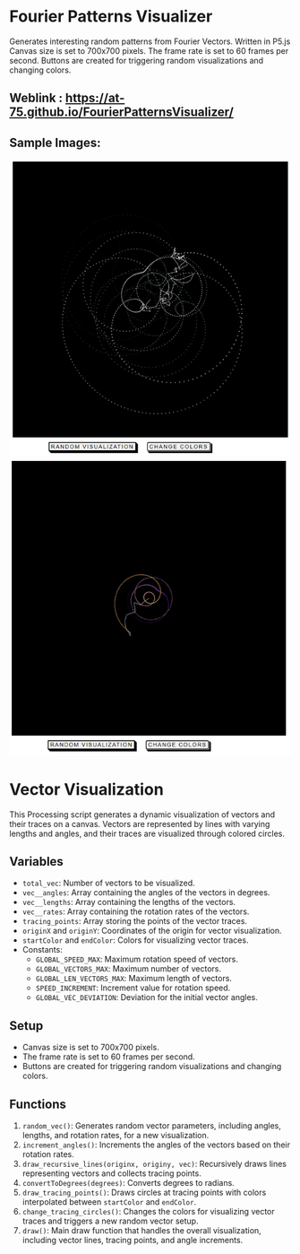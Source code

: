 # Fourier Patterns Visualizer

Generates interesting random patterns from Fourier Vectors. Written in P5.js
Canvas size is set to 700x700 pixels.
The frame rate is set to 60 frames per second.
Buttons are created for triggering random visualizations and changing colors.

## Weblink : https://at-75.github.io/FourierPatternsVisualizer/

## Sample Images:

![Image 1](https://github.com/at-75/FourierPatternsVisualizer/blob/at-75-patch-1/sample_images/img1.png)
![Image 2](https://github.com/at-75/FourierPatternsVisualizer/blob/at-75-patch-1/sample_images/img1_2.png)

# Vector Visualization

This Processing script generates a dynamic visualization of vectors and their traces on a canvas. Vectors are represented by lines with varying lengths and angles, and their traces are visualized through colored circles.

## Variables

- `total_vec`: Number of vectors to be visualized.
- `vec__angles`: Array containing the angles of the vectors in degrees.
- `vec__lengths`: Array containing the lengths of the vectors.
- `vec__rates`: Array containing the rotation rates of the vectors.
- `tracing_points`: Array storing the points of the vector traces.
- `originX` and `originY`: Coordinates of the origin for vector visualization.
- `startColor` and `endColor`: Colors for visualizing vector traces.
- Constants:
  - `GLOBAL_SPEED_MAX`: Maximum rotation speed of vectors.
  - `GLOBAL_VECTORS_MAX`: Maximum number of vectors.
  - `GLOBAL_LEN_VECTORS_MAX`: Maximum length of vectors.
  - `SPEED_INCREMENT`: Increment value for rotation speed.
  - `GLOBAL_VEC_DEVIATION`: Deviation for the initial vector angles.

## Setup

- Canvas size is set to 700x700 pixels.
- The frame rate is set to 60 frames per second.
- Buttons are created for triggering random visualizations and changing colors.

## Functions

1. `random_vec()`: Generates random vector parameters, including angles, lengths, and rotation rates, for a new visualization.
2. `increment_angles()`: Increments the angles of the vectors based on their rotation rates.
3. `draw_recursive_lines(originx, originy, vec)`: Recursively draws lines representing vectors and collects tracing points.
4. `convertToDegrees(degrees)`: Converts degrees to radians.
5. `draw_tracing_points()`: Draws circles at tracing points with colors interpolated between `startColor` and `endColor`.
6. `change_tracing_circles()`: Changes the colors for visualizing vector traces and triggers a new random vector setup.
7. `draw()`: Main draw function that handles the overall visualization, including vector lines, tracing points, and angle increments.

